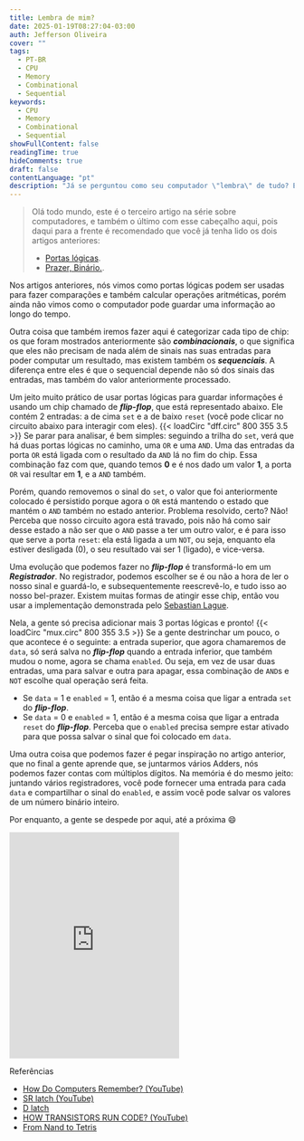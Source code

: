 ```yaml
---
title: Lembra de mim?
date: 2025-01-19T08:27:04-03:00
auth: Jefferson Oliveira
cover: ""
tags:
  - PT-BR
  - CPU
  - Memory
  - Combinational
  - Sequential
keywords:
  - CPU
  - Memory
  - Combinational
  - Sequential
showFullContent: false
readingTime: true
hideComments: true
draft: false
contentLanguage: "pt"
description: "Já se perguntou como seu computador \"lembra\" de tudo? Este artigo desvenda o segredo por trás da memória digital, explorando desde os chips combinacionais e sequenciais até o papel crucial dos flip-flops e registradores. Uma jornada fascinante para entender como a informação é guardada no coração da sua máquina."
---
```

> Olá todo mundo, este é o terceiro artigo na série sobre computadores, e também o último com esse cabeçalho aqui, pois daqui para a frente é recomendado que você já tenha lido os dois artigos anteriores:
>
> - [Portas lógicas](https://jeffersonmourak.com/blog/logic-gates/).
> - [Prazer, Binário.](https://jeffersonmourak.com/blog/the-binary/).

Nos artigos anteriores, nós vimos como portas lógicas podem ser usadas para fazer comparações e também calcular operações aritméticas, porém ainda não vimos como o computador pode guardar uma informação ao longo do tempo.

Outra coisa que também iremos fazer aqui é categorizar cada tipo de chip: os que foram mostrados anteriormente são ***combinacionais***, o que significa que eles não precisam de nada além de sinais nas suas entradas para poder computar um resultado, mas existem também os ***sequenciais***. A diferença entre eles é que o sequencial depende não só dos sinais das entradas, mas também do valor anteriormente processado.

Um jeito muito prático de usar portas lógicas para guardar informações é usando um chip chamado de ***flip-flop***, que está representado abaixo. Ele contém 2 entradas: a de cima `set` e a de baixo `reset` (você pode clicar no circuito abaixo para interagir com eles).
{{< loadCirc "dff.circ" 800 355 3.5 >}}
Se parar para analisar, é bem simples: seguindo a trilha do `set`, verá que há duas portas lógicas no caminho, uma `OR` e uma `AND`. Uma das entradas da porta `OR` está ligada com o resultado da `AND` lá no fim do chip. Essa combinação faz com que, quando temos **0** e é nos dado um valor **1**, a porta `OR` vai resultar em **1**, e a `AND` também.

Porém, quando removemos o sinal do `set`, o valor que foi anteriormente colocado é persistido porque agora o `OR` está mantendo o estado que mantém o `AND` também no estado anterior. Problema resolvido, certo? Não! Perceba que nosso circuito agora está travado, pois não há como sair desse estado a não ser que o `AND` passe a ter um outro valor, e é para isso que serve a porta `reset`: ela está ligada a um `NOT`, ou seja, enquanto ela estiver desligada (0), o seu resultado vai ser 1 (ligado), e vice-versa.

Uma evolução que podemos fazer no ***flip-flop*** é transformá-lo em um ***Registrador***. No registrador, podemos escolher se é ou não a hora de ler o nosso sinal e guardá-lo, e subsequentemente reescrevê-lo, e tudo isso ao nosso bel-prazer. Existem muitas formas de atingir esse chip, então vou usar a implementação demonstrada pelo [Sebastian Lague](https://www.youtube.com/watch?v=I0-izyq6q5s).

Nela, a gente só precisa adicionar mais 3 portas lógicas e pronto!
{{< loadCirc "mux.circ" 800 355 3.5 >}}
Se a gente destrinchar um pouco, o que acontece é o seguinte: a entrada superior, que agora chamaremos de `data`, só será salva no ***flip-flop*** quando a entrada inferior, que também mudou o nome, agora se chama `enabled`. Ou seja, em vez de usar duas entradas, uma para salvar e outra para apagar, essa combinação de `AND`s e `NOT` escolhe qual operação será feita.

- Se `data` = 1 e `enabled` = 1, então é a mesma coisa que ligar a entrada `set` do ***flip-flop***.
- Se `data` = 0 e `enabled` = 1, então é a mesma coisa que ligar a entrada `reset` do ***flip-flop***.
Perceba que o `enabled` precisa sempre estar ativado para que possa salvar o sinal que foi colocado em `data`.

Uma outra coisa que podemos fazer é pegar inspiração no artigo anterior, que no final a gente aprende que, se juntarmos vários Adders, nós podemos fazer contas com múltiplos dígitos. Na memória é do mesmo jeito: juntando vários registradores, você pode fornecer uma entrada para cada `data` e compartilhar o sinal do `enabled`, e assim você pode salvar os valores de um número binário inteiro.

Por enquanto, a gente se despede por aqui, até a próxima 😄

<iframe src="https://giphy.com/embed/m9eG1qVjvN56H0MXt8" width="300px" height="400px" frameBorder="0" class="giphy-embed" allowFullScreen></iframe>

Referências

- [How Do Computers Remember? (YouTube)](https://www.youtube.com/watch?v=I0-izyq6q5s)
- [SR latch (YouTube)](https://www.youtube.com/watch?v=KM0DdEaY5sY)
- [D latch](https://www.youtube.com/watch?v=peCh_859q7Q)
- [HOW TRANSISTORS RUN CODE? (YouTube)](https://www.youtube.com/watch?v=HjneAhCy2N4)
- [From Nand to Tetris](https://www.nand2tetris.org/)
